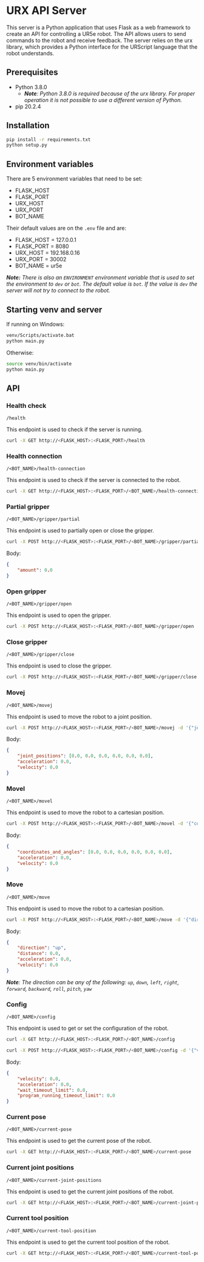 # URX API Server 
This server is a Python application that uses Flask as a web framework to create an API for controlling a UR5e robot. The API allows users to send commands to the robot and receive feedback. The server relies on the urx library, which provides a Python interface for the URScript language that the robot understands.


## Prerequisites
- Python 3.8.0
  - _**Note**: Python 3.8.0 is required because of the urx library. For proper operation it is not possible to use a different version of Python._
- pip 20.2.4

## Installation
```bash
pip install -r requirements.txt
python setup.py 
```
## Environment variables
There are 5 environment variables that need to be set:
- FLASK_HOST
- FLASK_PORT
- URX_HOST
- URX_PORT
- BOT_NAME

Their default values are on the `.env` file and are:
- FLASK_HOST = 127.0.0.1
- FLASK_PORT = 8080
- URX_HOST = 192.168.0.16
- URX_PORT = 30002
- BOT_NAME = ur5e

___Note:__ There is also an `ENVIRONMENT` environment variable that is used to set the environment to `dev` or `bot`. The default value is `bot`. If the value is `dev` the server will not try to connect to the robot._

## Starting venv and server

If running on Windows:

```bash
venv/Scripts/activate.bat
python main.py
```

Otherwise:
```bash
source venv/bin/activate
python main.py
```

## API
### Health check 
`/health`

This endpoint is used to check if the server is running.
```bash
curl -X GET http://<FLASK_HOST>:<FLASK_PORT>/health
```
### Health connection
`/<BOT_NAME>/health-connection`

This endpoint is used to check if the server is connected to the robot.
```bash
curl -X GET http://<FLASK_HOST>:<FLASK_PORT>/<BOT_NAME>/health-connection
```

### Partial gripper
`/<BOT_NAME>/gripper/partial`

This endpoint is used to partially open or close the gripper.
```bash
curl -X POST http://<FLASK_HOST>:<FLASK_PORT>/<BOT_NAME>/gripper/partial -d '{"amount": 0.0}'
```
Body:
```json
{
    "amount": 0.0
}
```

### Open gripper
`/<BOT_NAME>/gripper/open`

This endpoint is used to open the gripper.
```bash
curl -X POST http://<FLASK_HOST>:<FLASK_PORT>/<BOT_NAME>/gripper/open
```

### Close gripper
`/<BOT_NAME>/gripper/close`

This endpoint is used to close the gripper.
```bash
curl -X POST http://<FLASK_HOST>:<FLASK_PORT>/<BOT_NAME>/gripper/close
```

### Movej
`/<BOT_NAME>/movej`

This endpoint is used to move the robot to a joint position.
```bash
curl -X POST http://<FLASK_HOST>:<FLASK_PORT>/<BOT_NAME>/movej -d '{"joint_positions": [0.0, 0.0, 0.0, 0.0, 0.0, 0.0,] "acceleration": 0.0, "velocity": 0.0}'
```
Body:
```json
{
    "joint_positions": [0.0, 0.0, 0.0, 0.0, 0.0, 0.0],
    "acceleration": 0.0,
    "velocity": 0.0
}
```

### Movel
`/<BOT_NAME>/movel`

This endpoint is used to move the robot to a cartesian position.
```bash
curl -X POST http://<FLASK_HOST>:<FLASK_PORT>/<BOT_NAME>/movel -d '{"coordinates_and_angles": [0.0, 0.0, 0.0, 0.0, 0.0, 0.0,], "acceleration": 0.0, "velocity": 0.0}'
```
Body:
```json
{
    "coordinates_and_angles": [0.0, 0.0, 0.0, 0.0, 0.0, 0.0],
    "acceleration": 0.0,
    "velocity": 0.0
}
```

### Move
`/<BOT_NAME>/move`

This endpoint is used to move the robot to a cartesian position.

```bash
curl -X POST http://<FLASK_HOST>:<FLASK_PORT>/<BOT_NAME>/move -d '{"direction": "up", "distance": 0.0, "acceleration": 0.0, "velocity": 0.0}'
```
Body:
```json
{
    "direction": "up",
    "distance": 0.0,
    "acceleration": 0.0,
    "velocity": 0.0
}
```
_**Note**: The direction can be any of the following: `up`, `down`, `left`, `right`, `forward`, `backward`, `roll`, `pitch`, `yaw`_



### Config
`/<BOT_NAME>/config`

This endpoint is used to get or set the configuration of the robot.
```bash
curl -X GET http://<FLASK_HOST>:<FLASK_PORT>/<BOT_NAME>/config
```
```bash
curl -X POST http://<FLASK_HOST>:<FLASK_PORT>/<BOT_NAME>/config -d '{"velocity": 0.0, "acceleration": 0.0, "wait_timeout_limit": 0.0, "program_running_timeout_limit": 0.0}'
```
Body:
```json
{
    "velocity": 0.0,
    "acceleration": 0.0,
    "wait_timeout_limit": 0.0,
    "program_running_timeout_limit": 0.0
}
```

### Current pose
`/<BOT_NAME>/current-pose`

This endpoint is used to get the current pose of the robot.
```bash
curl -X GET http://<FLASK_HOST>:<FLASK_PORT>/<BOT_NAME>/current-pose
```

### Current joint positions
`/<BOT_NAME>/current-joint-positions`

This endpoint is used to get the current joint positions of the robot.
```bash
curl -X GET http://<FLASK_HOST>:<FLASK_PORT>/<BOT_NAME>/current-joint-positions
```

### Current tool position
`/<BOT_NAME>/current-tool-position`

This endpoint is used to get the current tool position of the robot.
```bash
curl -X GET http://<FLASK_HOST>:<FLASK_PORT>/<BOT_NAME>/current-tool-position
```

